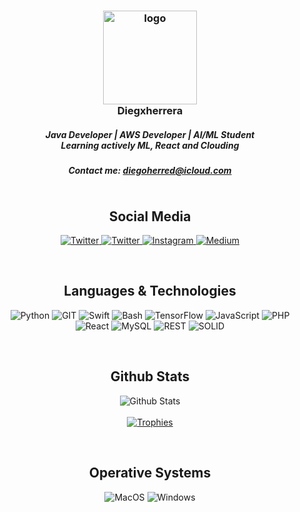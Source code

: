 <h3 align="center">
    <img src="https://avatars.githubusercontent.com/u/78816554?v=4" width="150"
        height="150" alt="logo" /></br>
    Diegxherrera
    <h5 align="center">
        Java Developer | AWS Developer | AI/ML Student</br>
        Learning actively ML, React and Clouding
    </h5>
    <h5 align="center">
        Contact me: <a href="mailto:diegoherred@icloud.com">diegoherred@icloud.com</>
    </h5>
</h3>

<p align="center">
    <a href="https://github.com/Diegxherrera?tab=followers">
        <img src="https://img.shields.io/github/followers/Diegxherrera?style=for-the-badge&logo=starship&color=B5E8E0&logoColor=D9E0EE&labelColor=302D41"
            alt="">
    </a><br>
</p>

<h2 align="center">Social Media</h2>
<p align="center">
        <a href="https://www.linkedin.com/in/diegxherrera/">
        <img src="https://img.shields.io/badge/LinkedIn-1DA1F2?style=for-the-badge&logo=linkedin&color=B5E8E0&logoColor=D9E0EE&labelColor=302D41"
            alt="Twitter">
    </a>
    <a href="https://twitter.com/Diegxherrera">
        <img src="https://img.shields.io/badge/Twitter-1DA1F2?style=for-the-badge&logo=twitter&color=B5E8E0&logoColor=D9E0EE&labelColor=302D41"
            alt="Twitter">
    </a>
    <a href="https://www.instagram.com/diegxherrera">
        <img src="https://img.shields.io/badge/Instagram-E4405F?style=for-the-badge&logo=instagram&color=B5E8E0&logoColor=D9E0EE&labelColor=302D41"
            alt="Instagram" />
    </a>
    <a href="https://medium.com/@diegxherrera">
        <img src="https://img.shields.io/badge/Medium-5865F2?style=for-the-badge&logo=medium&color=B5E8E0&logoColor=D9E0EE&labelColor=302D41"
            alt="Medium">
    </a>
</p><br>
<h2 align="center">Languages & Technologies</h2>
<p align="center">
    <img src="https://img.shields.io/badge/Python-FFD43B?style=for-the-badge&logo=python&logoColor=D9E0EE&color=B5E8E0&labelColor=302D41"
        alt="Python">
    <img src="https://img.shields.io/badge/Git-4EAA25?style=for-the-badge&logo=GIT&logoColor=D9E0EE&color=B5E8E0&labelColor=302D41"
        alt="GIT">
    <img src="https://img.shields.io/badge/Swift-00ADD8?style=for-the-badge&logo=swift&logoColor=D9E0EE&color=B5E8E0&labelColor=302D41"
        alt="Swift">
    <img src="https://img.shields.io/badge/GNU%20Bash-4EAA25?style=for-the-badge&logo=GNU%20Bash&logoColor=D9E0EE&color=B5E8E0&labelColor=302D41"
        alt="Bash">
    <img src="https://img.shields.io/badge/TensorFlow-4EAA25?style=for-the-badge&logo=TensorFlow&logoColor=D9E0EE&color=B5E8E0&labelColor=302D41"
        alt="TensorFlow">
    <img src="https://img.shields.io/badge/JavaScript-4EAA25?style=for-the-badge&logo=JavaScript&logoColor=D9E0EE&color=B5E8E0&labelColor=302D41"
        alt="JavaScript">
    <img src="https://img.shields.io/badge/PHP-4EAA25?style=for-the-badge&logo=PHP&logoColor=D9E0EE&color=B5E8E0&labelColor=302D41"
        alt="PHP">
    <img src="https://img.shields.io/badge/React-4EAA25?style=for-the-badge&logo=React&logoColor=D9E0EE&color=B5E8E0&labelColor=302D41"
        alt="React">
    <img src="https://img.shields.io/badge/MySQL-4EAA25?style=for-the-badge&logo=MySQL&logoColor=D9E0EE&color=B5E8E0&labelColor=302D41"
        alt="MySQL">
    <img src="https://img.shields.io/badge/RESTful APIs-4EAA25?style=for-the-badge&logo=REST&logoColor=D9E0EE&color=B5E8E0&labelColor=302D41"
        alt="REST">
    <img src="https://img.shields.io/badge/SOLID-4EAA25?style=for-the-badge&logo=SOLID&logoColor=D9E0EE&color=B5E8E0&labelColor=302D41"
        alt="SOLID">
</p><br>

<h2 align="center">Github Stats</h2>
<p align="center">
    <img src="https://github-readme-stats.vercel.app/api?username=Diegxherrera&row_icons=true&include_all_commits=true&hide=issues&hide_border=true&theme=nord"
        alt="Github Stats"><br><br>
    <a href="https://github.com/Diegxherrera">
        <img src="https://github-profile-trophy.vercel.app/?username=Diegxherrera&theme=nord&row=2" alt="Trophies">
    </a>
    <br>
</p><br>

<h2 align="center">Operative Systems</h2>
<p align="center">
    <img src="https://img.shields.io/badge/MacOS-0078D6?style=for-the-badge&logo=macos&logoColor=D9E0EE&color=B5E8E0&labelColor=302D41"
        alt="MacOS">
    <img src="https://img.shields.io/badge/Windows-0078D6?style=for-the-badge&logo=windows&logoColor=D9E0EE&color=B5E8E0&labelColor=302D41"
        alt="Windows">
</p><br>
